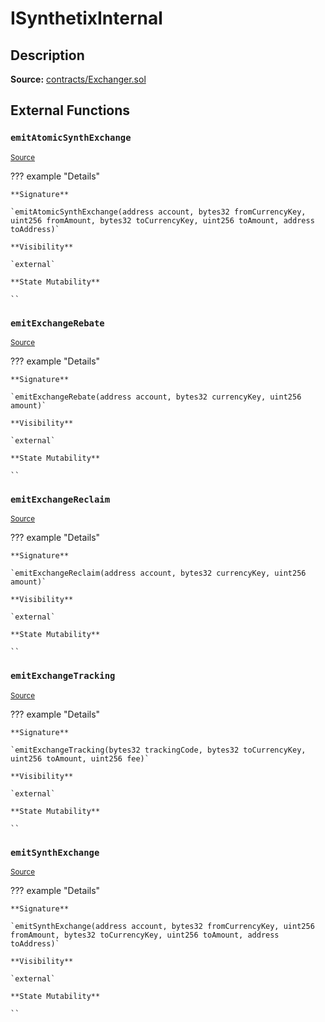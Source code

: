 # ISynthetixInternal

## Description

**Source:** [contracts/Exchanger.sol](https://github.com/Synthetixio/synthetix/tree/v2.66.1/contracts/Exchanger.sol)

## External Functions

### `emitAtomicSynthExchange`

<sub>[Source](https://github.com/Synthetixio/synthetix/tree/v2.66.1/contracts/Exchanger.sol#L44)</sub>

??? example "Details"

    **Signature**

    `emitAtomicSynthExchange(address account, bytes32 fromCurrencyKey, uint256 fromAmount, bytes32 toCurrencyKey, uint256 toAmount, address toAddress)`

    **Visibility**

    `external`

    **State Mutability**

    ``

### `emitExchangeRebate`

<sub>[Source](https://github.com/Synthetixio/synthetix/tree/v2.66.1/contracts/Exchanger.sol#L59)</sub>

??? example "Details"

    **Signature**

    `emitExchangeRebate(address account, bytes32 currencyKey, uint256 amount)`

    **Visibility**

    `external`

    **State Mutability**

    ``

### `emitExchangeReclaim`

<sub>[Source](https://github.com/Synthetixio/synthetix/tree/v2.66.1/contracts/Exchanger.sol#L53)</sub>

??? example "Details"

    **Signature**

    `emitExchangeReclaim(address account, bytes32 currencyKey, uint256 amount)`

    **Visibility**

    `external`

    **State Mutability**

    ``

### `emitExchangeTracking`

<sub>[Source](https://github.com/Synthetixio/synthetix/tree/v2.66.1/contracts/Exchanger.sol#L28)</sub>

??? example "Details"

    **Signature**

    `emitExchangeTracking(bytes32 trackingCode, bytes32 toCurrencyKey, uint256 toAmount, uint256 fee)`

    **Visibility**

    `external`

    **State Mutability**

    ``

### `emitSynthExchange`

<sub>[Source](https://github.com/Synthetixio/synthetix/tree/v2.66.1/contracts/Exchanger.sol#L35)</sub>

??? example "Details"

    **Signature**

    `emitSynthExchange(address account, bytes32 fromCurrencyKey, uint256 fromAmount, bytes32 toCurrencyKey, uint256 toAmount, address toAddress)`

    **Visibility**

    `external`

    **State Mutability**

    ``
